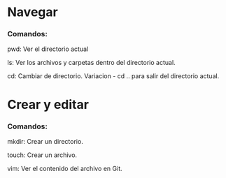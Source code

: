 # Navegar 

### Comandos:

pwd: Ver el directorio actual

ls: Ver los archivos y carpetas dentro del directorio actual.

cd: Cambiar de directorio. Variacion - cd .. para salir del directorio actual. 

# Crear y editar  

### Comandos: 

mkdir: Crear un directorio.

touch: Crear un archivo. 

vim: Ver el contenido del archivo en Git.